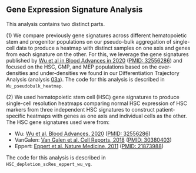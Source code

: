 ## Gene Expression Signature Analysis 

This analysis contains two distinct parts. 

(1) We compare previously gene signatures across different hematopoietic stem and progenitor populations on our pseudo-bulk aggregation of single-cell data to produce a heatmap with distinct samples on one axis and genes from each signature on the other. For this, we leverage the gene signatures published by [Wu et al in Blood Advances in 2020](https://ashpublications.org/bloodadvances/article/4/12/2702/460973/Sequencing-of-RNA-in-single-cells-reveals-a) ([PMID: 32556286](https://pubmed.ncbi.nlm.nih.gov/32556286/)) and focused on the HSC, GMP, and MEP populations based on the over-densities and under-densities we found in our Differentiation Trajectory Analysis (analysis [03a](https://github.com/mcfefa/CMML-diversity/tree/main/src/03a_palantirProjection_pipeline)). The code for this analysis is described in `Wu_pseudobulk_heatmap`.

(2) We used hematopoietic stem cell (HSC) gene signatures to produce single-cell resolution heatmaps comparing normal HSC expression of HSC markers from three independent HSC signatures to construct patient-specific heatmaps with genes as one axis and individual cells as the other. The HSC gene signatures used were from: 
+ Wu: [Wu et al.  Blood Advances, 2020](https://ashpublications.org/bloodadvances/article/4/12/2702/460973/Sequencing-of-RNA-in-single-cells-reveals-a) ([PMID: 32556286](https://pubmed.ncbi.nlm.nih.gov/32556286/))
+ VanGalen: [Van Galen et al. Cell Reports, 2018](https://www.cell.com/cell-reports/fulltext/S2211-1247(18)31597-3?_returnURL=https%3A%2F%2Flinkinghub.elsevier.com%2Fretrieve%2Fpii%2FS2211124718315973%3Fshowall%3Dtrue) ([PMID: 30380403](https://pubmed.ncbi.nlm.nih.gov/30380403/))
+ Eppert: [Eppert et al. Nature Medicine, 2011](https://www.nature.com/articles/nm.2415) ([PMID: 21873988](https://pubmed.ncbi.nlm.nih.gov/21873988/))

The code for this analysis is described in `HSC_depletion_scRes_eppert_wu_vg`.


